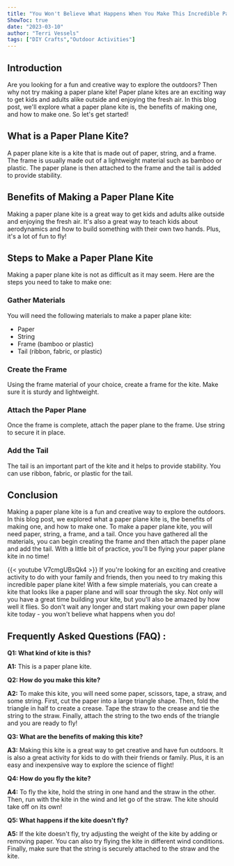 ```yaml
---
title: "You Won't Believe What Happens When You Make This Incredible Paper Plane Kite!"
ShowToc: true 
date: "2023-03-10"
author: "Terri Vessels" 
tags: ["DIY Crafts","Outdoor Activities"]
---
```

## Introduction
Are you looking for a fun and creative way to explore the outdoors? Then why not try making a paper plane kite! Paper plane kites are an exciting way to get kids and adults alike outside and enjoying the fresh air. In this blog post, we'll explore what a paper plane kite is, the benefits of making one, and how to make one. So let's get started!

## What is a Paper Plane Kite?
A paper plane kite is a kite that is made out of paper, string, and a frame. The frame is usually made out of a lightweight material such as bamboo or plastic. The paper plane is then attached to the frame and the tail is added to provide stability.

## Benefits of Making a Paper Plane Kite
Making a paper plane kite is a great way to get kids and adults alike outside and enjoying the fresh air. It's also a great way to teach kids about aerodynamics and how to build something with their own two hands. Plus, it's a lot of fun to fly!

## Steps to Make a Paper Plane Kite
Making a paper plane kite is not as difficult as it may seem. Here are the steps you need to take to make one:

### Gather Materials
You will need the following materials to make a paper plane kite:

* Paper
* String
* Frame (bamboo or plastic)
* Tail (ribbon, fabric, or plastic)

### Create the Frame
Using the frame material of your choice, create a frame for the kite. Make sure it is sturdy and lightweight.

### Attach the Paper Plane
Once the frame is complete, attach the paper plane to the frame. Use string to secure it in place.

### Add the Tail
The tail is an important part of the kite and it helps to provide stability. You can use ribbon, fabric, or plastic for the tail.

## Conclusion
Making a paper plane kite is a fun and creative way to explore the outdoors. In this blog post, we explored what a paper plane kite is, the benefits of making one, and how to make one. To make a paper plane kite, you will need paper, string, a frame, and a tail. Once you have gathered all the materials, you can begin creating the frame and then attach the paper plane and add the tail. With a little bit of practice, you'll be flying your paper plane kite in no time!

{{< youtube V7cmgUBsQk4 >}} 
If you're looking for an exciting and creative activity to do with your family and friends, then you need to try making this incredible paper plane kite! With a few simple materials, you can create a kite that looks like a paper plane and will soar through the sky. Not only will you have a great time building your kite, but you'll also be amazed by how well it flies. So don't wait any longer and start making your own paper plane kite today - you won't believe what happens when you do!

## Frequently Asked Questions (FAQ) :
**Q1: What kind of kite is this?**

**A1:** This is a paper plane kite.

**Q2: How do you make this kite?**

**A2:** To make this kite, you will need some paper, scissors, tape, a straw, and some string. First, cut the paper into a large triangle shape. Then, fold the triangle in half to create a crease. Tape the straw to the crease and tie the string to the straw. Finally, attach the string to the two ends of the triangle and you are ready to fly!

**Q3: What are the benefits of making this kite?**

**A3:** Making this kite is a great way to get creative and have fun outdoors. It is also a great activity for kids to do with their friends or family. Plus, it is an easy and inexpensive way to explore the science of flight!

**Q4: How do you fly the kite?**

**A4:** To fly the kite, hold the string in one hand and the straw in the other. Then, run with the kite in the wind and let go of the straw. The kite should take off on its own!

**Q5: What happens if the kite doesn't fly?**

**A5:** If the kite doesn't fly, try adjusting the weight of the kite by adding or removing paper. You can also try flying the kite in different wind conditions. Finally, make sure that the string is securely attached to the straw and the kite.





